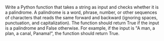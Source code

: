 Write a Python function that takes a string as input and checks whether it is a palindrome. A palindrome is a word, phrase, number, or other sequences of characters that reads the same forward and backward (ignoring spaces, punctuation, and capitalization). The function should return True if the input is a palindrome and False otherwise. For example, if the input is "A man, a plan, a canal, Panama!", the function should return True.